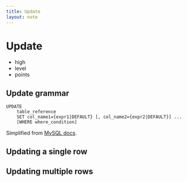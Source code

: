 ```yaml
---
title: Update
layout: note
---
```


# Update

- high
- level
- points

## Update grammar

~~~
UPDATE
    table_reference
    SET col_name1={expr1|DEFAULT} [, col_name2={expr2|DEFAULT}] ...
    [WHERE where_condition]
~~~

Simplified from [MySQL docs](http://dev.mysql.com/doc/refman/5.7/en/update.html).

## Updating a single row

## Updating multiple rows

